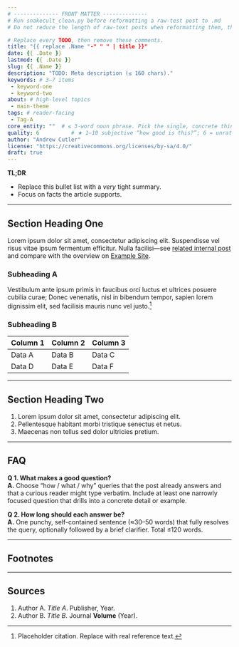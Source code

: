 ```yaml
---
# -------------- FRONT MATTER -------------- 
# Run snakecult_clean.py before reformatting a raw-test post to .md
# Do not reduce the length of raw-text posts when reformatting them, though do break up long paragraphs and add bolding/emphasis where appropriate for a mobile-friendly reading experience.

# Replace every TODO, then remove these comments.
title: "{{ replace .Name "-" " " | title }}"
date: {{ .Date }}
lastmod: {{ .Date }}
slug: {{ .Name }}
description: "TODO: Meta description (≤ 160 chars)."
keywords: # 3–7 items
 - keyword-one
 - keyword-two
about: # high-level topics
 - main-theme
tags: # reader-facing
 - Tag-A
core_entity: ""  # ≤ 3-word noun phrase. Pick the single, concrete thing (object/creature/place/person) that best embodies the post and is easy to illustrate—i.e., what you’d put on the magazine cover.
quality: 6          # ★ 1‒10 subjective “how good is this?”; 6 = unrated/OK
author: "Andrew Cutler"
license: "https://creativecommons.org/licenses/by-sa/4.0/"
draft: true
---
```


**TL;DR**  <!-- ≤ 100 words, 3-7 bullets -->

- Replace this bullet list with a *very* tight summary.
- Focus on facts the article supports.

---

## Section Heading One

Lorem ipsum dolor sit amet, consectetur adipiscing elit. Suspendisse vel risus vitae ipsum fermentum efficitur. Nulla facilisi—see [related internal post](/internal-placeholder/) and compare with the overview on [Example Site](https://example.com/). 

### Subheading A

Vestibulum ante ipsum primis in faucibus orci luctus et ultrices posuere cubilia curae; Donec venenatis, nisl in bibendum tempor, sapien lorem dignissim elit, sed facilisis mauris nunc vel justo.[^1]

### Subheading B

| Column 1 | Column 2 | Column 3 |
|----------|----------|----------|
| Data A | Data B | Data C |
| Data D | Data E | Data F |

---

## Section Heading Two

1. Lorem ipsum dolor sit amet, consectetur adipiscing elit. 
2. Pellentesque habitant morbi tristique senectus et netus. 
3. Maecenas non tellus sed dolor ultricies pretium. 

---

## FAQ <!-- retains FAQPage schema support. Produce 2–5 Q-A pairs. -->

**Q 1. What makes a good question?**  
**A.** Choose “how / what / why” queries that the post already answers and that a curious reader might type verbatim. Include at least one narrowly focused question that drills into a concrete detail or example.

**Q 2. How long should each answer be?**  
**A.** One punchy, self-contained sentence (≈30–50 words) that fully resolves the query, optionally followed by a brief clarifier. Total ≤120 words.

---

## Footnotes

[^1]: Placeholder citation. Replace with real reference text.

---

## Sources

1. Author A. *Title A*. Publisher, Year. 
2. Author B. *Title B*. Journal **Volume** (Year). 